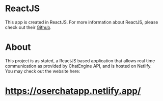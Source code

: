 # ReactJS
This app is created in ReactJS. For more information about ReactJS, please check out their [Github](https://github.com/reactjs).

# About

This project is as stated, a ReactJS based application that allows real time communication as provided by ChatEngine API, and is hosted on Netlify. You may check out the website here:

# https://oserchatapp.netlify.app/
